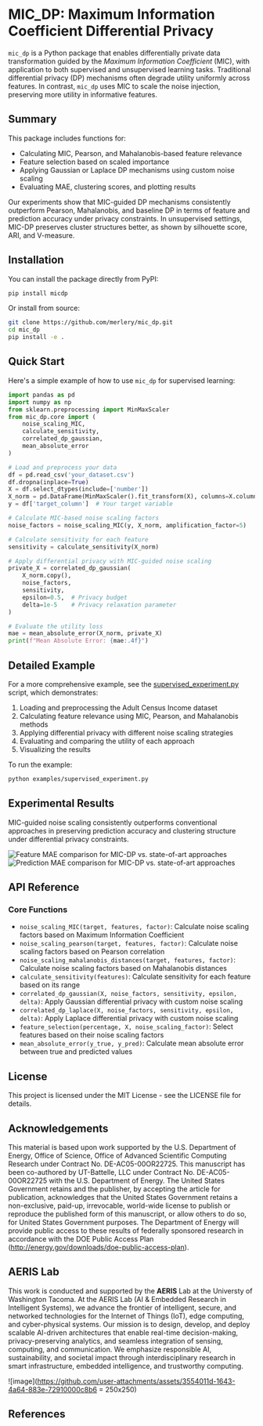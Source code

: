 # MIC_DP: Maximum Information Coefficient Differential Privacy

`mic_dp` is a Python package that enables differentially private data transformation guided by the *Maximum Information Coefficient* (MIC), with application to both supervised and unsupervised learning tasks. Traditional differential privacy (DP) mechanisms often degrade utility uniformly across features. In contrast, `mic_dp` uses MIC to scale the noise injection, preserving more utility in informative features.

## Summary

This package includes functions for:
- Calculating MIC, Pearson, and Mahalanobis-based feature relevance
- Feature selection based on scaled importance
- Applying Gaussian or Laplace DP mechanisms using custom noise scaling
- Evaluating MAE, clustering scores, and plotting results

Our experiments show that MIC-guided DP mechanisms consistently outperform Pearson, Mahalanobis, and baseline DP in terms of feature and prediction accuracy under privacy constraints. In unsupervised settings, MIC-DP preserves cluster structures better, as shown by silhouette score, ARI, and V-measure.

## Installation

You can install the package directly from PyPI:

```bash
pip install micdp
```

Or install from source:

```bash
git clone https://github.com/merlery/mic_dp.git
cd mic_dp
pip install -e .
```

## Quick Start

Here's a simple example of how to use `mic_dp` for supervised learning:

```python
import pandas as pd
import numpy as np
from sklearn.preprocessing import MinMaxScaler
from mic_dp.core import (
    noise_scaling_MIC, 
    calculate_sensitivity, 
    correlated_dp_gaussian,
    mean_absolute_error
)

# Load and preprocess your data
df = pd.read_csv('your_dataset.csv')
df.dropna(inplace=True)
X = df.select_dtypes(include=['number'])
X_norm = pd.DataFrame(MinMaxScaler().fit_transform(X), columns=X.columns)
y = df['target_column']  # Your target variable

# Calculate MIC-based noise scaling factors
noise_factors = noise_scaling_MIC(y, X_norm, amplification_factor=5)

# Calculate sensitivity for each feature
sensitivity = calculate_sensitivity(X_norm)

# Apply differential privacy with MIC-guided noise scaling
private_X = correlated_dp_gaussian(
    X_norm.copy(), 
    noise_factors, 
    sensitivity, 
    epsilon=0.5,  # Privacy budget
    delta=1e-5    # Privacy relaxation parameter
)

# Evaluate the utility loss
mae = mean_absolute_error(X_norm, private_X)
print(f"Mean Absolute Error: {mae:.4f}")
```

## Detailed Example

For a more comprehensive example, see the [supervised_experiment.py](examples/supervised_experiment.py) script, which demonstrates:

1. Loading and preprocessing the Adult Census Income dataset
2. Calculating feature relevance using MIC, Pearson, and Mahalanobis methods
3. Applying differential privacy with different noise scaling strategies
4. Evaluating and comparing the utility of each approach
5. Visualizing the results

To run the example:

```bash
python examples/supervised_experiment.py
```

## Experimental Results

MIC-guided noise scaling consistently outperforms conventional approaches in preserving prediction accuracy and clustering structure under differential privacy constraints.

![Feature MAE comparison for MIC-DP vs. state-of-art approaches](MAE.png)
![Prediction MAE comparison for MIC-DP vs. state-of-art approaches](MAE_pred.png)

## API Reference

### Core Functions

- `noise_scaling_MIC(target, features, factor)`: Calculate noise scaling factors based on Maximum Information Coefficient
- `noise_scaling_pearson(target, features, factor)`: Calculate noise scaling factors based on Pearson correlation
- `noise_scaling_mahalanobis_distances(target, features, factor)`: Calculate noise scaling factors based on Mahalanobis distances
- `calculate_sensitivity(features)`: Calculate sensitivity for each feature based on its range
- `correlated_dp_gaussian(X, noise_factors, sensitivity, epsilon, delta)`: Apply Gaussian differential privacy with custom noise scaling
- `correlated_dp_laplace(X, noise_factors, sensitivity, epsilon, delta)`: Apply Laplace differential privacy with custom noise scaling
- `feature_selection(percentage, X, noise_scaling_factor)`: Select features based on their noise scaling factors
- `mean_absolute_error(y_true, y_pred)`: Calculate mean absolute error between true and predicted values

## License

This project is licensed under the MIT License - see the LICENSE file for details.

## Acknowledgements

This material is based upon work supported by the U.S. Department of Energy, Office of Science, Office of Advanced Scientific Computing Research under Contract No. DE-AC05-00OR22725. This manuscript has been co-authored by UT-Battelle, LLC under Contract No. DE-AC05-00OR22725 with the U.S. Department of Energy. The United States Government retains and the publisher, by accepting the article for publication, acknowledges that the United States Government retains a non-exclusive, paid-up, irrevocable, world-wide license to publish or reproduce the published form of this manuscript, or allow others to do so, for United States Government purposes. The Department of Energy will provide public access to these results of federally sponsored research in accordance with the DOE Public Access Plan (http://energy.gov/downloads/doe-public-access-plan).

## AERIS Lab
This work is conducted and supported by the **AERIS** Lab at the Universty of Washington Tacoma. At the AERIS Lab (AI & Embedded Research in Intelligent Systems), we advance the frontier of intelligent, secure, and networked technologies for the Internet of Things (IoT), edge computing, and cyber-physical systems. Our mission is to design, develop, and deploy scalable AI-driven architectures that enable real-time decision-making, privacy-preserving analytics, and seamless integration of sensing, computing, and communication. We emphasize responsible AI, sustainability, and societal impact through interdisciplinary research in smart infrastructure, embedded intelligence, and trustworthy computing.

![image](https://github.com/user-attachments/assets/3554011d-1643-4a64-883e-72910000c8b6 = 250x250)


## References
